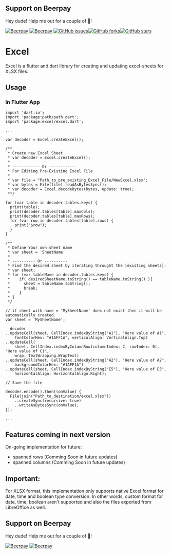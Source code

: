 ## Support on Beerpay
Hey dude! Help me out for a couple of :beers:!

[![Beerpay](https://beerpay.io/kawal7415/excel/badge.svg?style=beer-square)](https://beerpay.io/kawal7415/excel)  [![Beerpay](https://beerpay.io/kawal7415/excel/make-wish.svg?style=flat-square)](https://beerpay.io/kawal7415/excel?focus=wish)
[![GitHub issues](https://img.shields.io/github/issues/kawal7415/excel)](https://github.com/kawal7415/excel/issues)[![GitHub forks](https://img.shields.io/github/forks/kawal7415/excel)](https://github.com/kawal7415/excel/network)[![GitHub stars](https://img.shields.io/github/stars/kawal7415/excel)](https://github.com/kawal7415/excel/stargazers)

# Excel

Excel is a flutter and dart library for creating and updating excel-sheets for XLSX files.

## Usage

### In Flutter App

    import 'dart:io';
    import 'package:path/path.dart';
    import 'package:excel/excel.dart';

    ...
    
    var decoder = Excel.createExcel();

    /**
     * Create new Excel Sheet
     * var decoder = Excel.createExcel();
     *  
     * ------------ Or ------------
     * For Editing Pre-Existing Excel File
     * 
     * var file = "Path_to_pre_existing_Excel_File/NewExcel.xlsx";
     * var bytes = File(file).readAsBytesSync();
     * var decoder = Excel.decodeBytes(bytes, update: true);
     **/
     
    for (var table in decoder.tables.keys) {
      print(table);
      print(decoder.tables[table].maxCols);
      print(decoder.tables[table].maxRows);
      for (var row in decoder.tables[table].rows) {
        print("$row");
      }
    }

    /**
     * Define Your own sheet name
     * var sheet = 'SheetName'
     * 
     * ---------- Or ----------
     * Find the desired sheet by iterating throught the [existing sheets]:
     * var sheet;
     * for (var tableName in decoder.tables.keys) {
     *    if( desiredSheetName.toString() == tableName.toString() ){
     *      sheet = tableName.toString();
     *      break;
     *    }
     * }
     */

    // if sheet with name = 'MySheetName' does not exist then it will be automatically created.
    var sheet = 'MySheetName';

      decoder
    ..updateCell(sheet, CellIndex.indexByString("A1"), "Here value of A1",
        fontColorHex: "#1AFF1A", verticalAlign: VerticalAlign.Top)
    ..updateCell(
        sheet, CellIndex.indexByColumnRow(columnIndex: 2, rowIndex: 0), "Here value of C1",
        wrap: TextWrapping.WrapText)
    ..updateCell(sheet, CellIndex.indexByString("A2"), "Here value of A2",
        backgroundColorHex: "#1AFF1A")
    ..updateCell(sheet, CellIndex.indexByString("E5"), "Here value of E5",
        horizontalAlign: HorizontalAlign.Right);
    
    // Save the file

    decoder.encode().then((onValue) {
      File(join("Path_to_destination/excel.xlsx"))
        ..createSync(recursive: true)
        ..writeAsBytesSync(onValue);
    });
    
    ...

## Features coming in next version
On-going implementation for future:
- spanned rows (Comming Soon in future updates)
- spanned columns (Comming Soon in future updates)

## Important:
For XLSX format, this implementation only supports native Excel format for date, time and boolean type conversion.
In other words, custom format for date, time, boolean aren't supported and also the files exported from LibreOffice as well.
## Support on Beerpay
Hey dude! Help me out for a couple of :beers:!

[![Beerpay](https://beerpay.io/kawal7415/excel/badge.svg?style=beer-square)](https://beerpay.io/kawal7415/excel)  [![Beerpay](https://beerpay.io/kawal7415/excel/make-wish.svg?style=flat-square)](https://beerpay.io/kawal7415/excel?focus=wish)